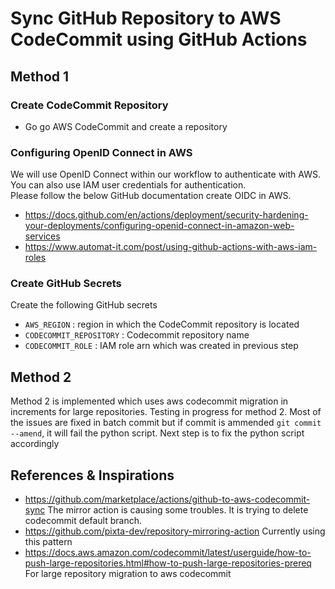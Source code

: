 # Sync GitHub Repository to AWS CodeCommit using GitHub Actions

## Method 1

### Create CodeCommit Repository
- Go go AWS CodeCommit and create a repository

### Configuring OpenID Connect in AWS
We will use OpenID Connect within our workflow to authenticate with AWS. You can also use IAM user credentials for authentication.  
Please follow the below GitHub documentation create OIDC in AWS.  
- https://docs.github.com/en/actions/deployment/security-hardening-your-deployments/configuring-openid-connect-in-amazon-web-services
- https://www.automat-it.com/post/using-github-actions-with-aws-iam-roles

### Create GitHub Secrets
Create the following GitHub secrets
- `AWS_REGION` : region in which the CodeCommit repository is located
- `CODECOMMIT_REPOSITORY` : Codecommit repository name
- `CODECOMMIT_ROLE` : IAM role arn which was created in previous step

## Method 2

Method 2 is implemented which uses aws codecommit migration in increments for large repositories. Testing in progress for method 2.
Most of the issues are fixed in batch commit but if commit is ammended `git commit --amend`, it will fail the python script.
Next step is to fix the python script accordingly

## References & Inspirations
- https://github.com/marketplace/actions/github-to-aws-codecommit-sync
  The mirror action is causing some troubles. It is trying to delete codecommit default branch. 
- https://github.com/pixta-dev/repository-mirroring-action
  Currently using this pattern
- https://docs.aws.amazon.com/codecommit/latest/userguide/how-to-push-large-repositories.html#how-to-push-large-repositories-prereq
  For large repository migration to aws codecommit